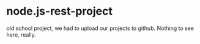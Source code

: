 # node.js-rest-project

old school project, we had to upload our projects to github. Nothing to see here, really.
